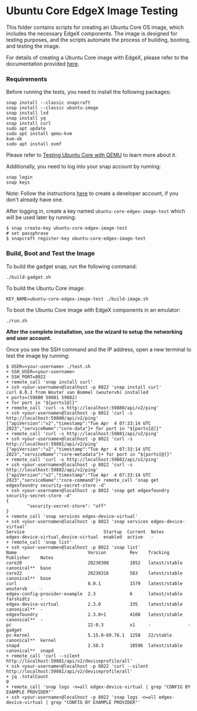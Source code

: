 # Ubuntu Core EdgeX Image Testing

This folder contains scripts for creating an Ubuntu Core OS image, which includes the necessary EdgeX components. The image is designed for testing purposes, and the scripts automate the process of building, booting, and testing the image. 

For details of creating a Ubuntu Core image with EdgeX, please refer to the documentation provided [here](https://docs.edgexfoundry.org/2.3/examples/Ch-OSImageWithEdgeX/#a-create-an-image-with-edgex-components).

### Requirements
Before running the tests, you need to install the following packages:
```
snap install --classic snapcraft
snap install --classic ubuntu-image
snap install lxd
snap install yq
snap install curl
sudo apt update
sudo apt install qemu-kvm
kvm-ok
sudo apt install ovmf
```
Please refer to [Testing Ubuntu Core with QEMU](https://ubuntu.com/core/docs/testing-with-qemu) to learn more about it.

Additionally, you need to log into your snap account by running:
```
snap login
snap keys
```
Note: Follow the instructions [here](https://snapcraft.io/docs/creating-your-developer-account) to create a developer account, if you don't already have one.

After logging in, create a key named `ubuntu-core-edgex-image-test` which will be used later by running:
```
$ snap create-key ubuntu-core-edgex-image-test
# set passphrase
$ snapcraft register-key ubuntu-core-edgex-image-test
```


### Build, Boot and Test the Image
To build the gadget snap, run the following command:
```
./build-gadget.sh
```
To build the Ubuntu Core image:
```
KEY_NAME=ubuntu-core-edgex-image-test ./build-image.sh
```
To boot the Ubuntu Core image with EdgeX components in an emulator:
```
./run.sh
```
**After the complete installation, use the wizard to setup the networking and user account.**

Once you see the SSH command and the IP address, open a new terminal to test the image by running:

```
$ USER=<your-username> ./test.sh
+ SSH_USER=<your-username>
+ SSH_PORT=8022
+ remote_call 'snap install curl'
+ ssh <your-username>@localhost -p 8022 'snap install curl'
curl 8.0.1 from Wouter van Bommel (woutervb) installed
+ ports=(59880 59881 59882)
+ for port in "${ports[@]}"
+ remote_call 'curl -s http://localhost:59880/api/v2/ping'
+ ssh <your-username>@localhost -p 8022 'curl -s http://localhost:59880/api/v2/ping'
{"apiVersion":"v2","timestamp":"Tue Apr  4 07:33:14 UTC 2023","serviceName":"core-data"}+ for port in "${ports[@]}"
+ remote_call 'curl -s http://localhost:59881/api/v2/ping'
+ ssh <your-username>@localhost -p 8022 'curl -s http://localhost:59881/api/v2/ping'
{"apiVersion":"v2","timestamp":"Tue Apr  4 07:33:14 UTC 2023","serviceName":"core-metadata"}+ for port in "${ports[@]}"
+ remote_call 'curl -s http://localhost:59882/api/v2/ping'
+ ssh <your-username>@localhost -p 8022 'curl -s http://localhost:59882/api/v2/ping'
{"apiVersion":"v2","timestamp":"Tue Apr  4 07:33:14 UTC 2023","serviceName":"core-command"}+ remote_call 'snap get edgexfoundry security-secret-store -d'
+ ssh <your-username>@localhost -p 8022 'snap get edgexfoundry security-secret-store -d'
{
        "security-secret-store": "off"
}
+ remote_call 'snap services edgex-device-virtual'
+ ssh <your-username>@localhost -p 8022 'snap services edgex-device-virtual'
Service                              Startup  Current  Notes
edgex-device-virtual.device-virtual  enabled  active   -
+ remote_call 'snap list'
+ ssh <your-username>@localhost -p 8022 'snap list'
Name                           Version         Rev    Tracking       Publisher    Notes
core20                         20230308        1852   latest/stable  canonical**  base
core22                         20230316        583    latest/stable  canonical**  base
curl                           8.0.1           1579   latest/stable  woutervb     -
edgex-config-provider-example  2.3             6      latest/stable  farshidtz    -
edgex-device-virtual           2.3.0           335    latest/stable  canonical**  -
edgexfoundry                   2.3.0+1         4108   latest/stable  canonical**  -
pc                             22-0.3          x1     -              -            gadget
pc-kernel                      5.15.0-69.76.1  1258   22/stable      canonical**  kernel
snapd                          2.58.3          18596  latest/stable  canonical**  snapd
+ remote_call 'curl --silent http://localhost:59881/api/v2/deviceprofile/all'
+ ssh <your-username>@localhost -p 8022 'curl --silent http://localhost:59881/api/v2/deviceprofile/all'
+ jq .totalCount
0
+ remote_call 'snap logs -n=all edgex-device-virtual | grep "CONFIG BY EXAMPLE PROVIDER"'
+ ssh <your-username>@localhost -p 8022 'snap logs -n=all edgex-device-virtual | grep "CONFIG BY EXAMPLE PROVIDER"'

```
